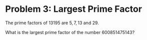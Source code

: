 # Problem 3: Largest Prime Factor

The prime factors of $13195$ are $5, 7, 13$ and $29$.

What is the largest prime factor of the number $600851475143$?
